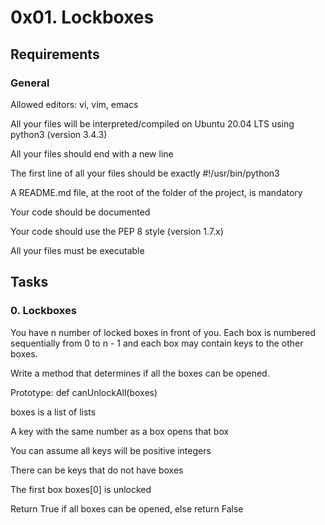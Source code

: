 # 0x01. Lockboxes
## Requirements
### General
Allowed editors: vi, vim, emacs

All your files will be interpreted/compiled on Ubuntu 20.04 LTS using python3 (version 3.4.3)

All your files should end with a new line

The first line of all your files should be exactly #!/usr/bin/python3

A README.md file, at the root of the folder of the project, is mandatory

Your code should be documented

Your code should use the PEP 8 style (version 1.7.x)

All your files must be executable
## Tasks
### 0. Lockboxes
You have n number of locked boxes in front of you. Each box is numbered sequentially from 0 to n - 1 and each box may contain keys to the other boxes.

Write a method that determines if all the boxes can be opened.

Prototype: def canUnlockAll(boxes)

boxes is a list of lists

A key with the same number as a box opens that box

You can assume all keys will be positive integers

There can be keys that do not have boxes

The first box boxes[0] is unlocked

Return True if all boxes can be opened, else return False
```bash

```